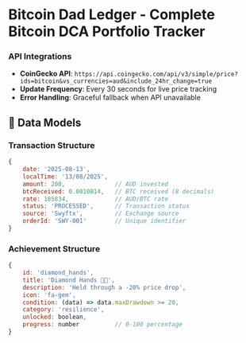 # Bitcoin Dad Ledger - Complete Bitcoin DCA Portfolio Tracker
### API Integrations
- **CoinGecko API**: `https://api.coingecko.com/api/v3/simple/price?ids=bitcoin&vs_currencies=aud&include_24hr_change=true`
- **Update Frequency**: Every 30 seconds for live price tracking
- **Error Handling**: Graceful fallback when API unavailable

## 💾 Data Models

### Transaction Structure
```javascript
{
    date: '2025-08-13',
    localTime: '13/08/2025',
    amount: 200,              // AUD invested
    btcReceived: 0.0010814,   // BTC received (8 decimals)
    rate: 185834,             // AUD/BTC rate
    status: 'PROCESSED',      // Transaction status
    source: 'Swyftx',         // Exchange source
    orderId: 'SWY-001'        // Unique identifier
}
```

### Achievement Structure
```javascript
{
    id: 'diamond_hands',
    title: 'Diamond Hands 💎🙌',
    description: 'Held through a -20% price drop',
    icon: 'fa-gem',
    condition: (data) => data.maxDrawdown >= 20,
    category: 'resilience',
    unlocked: boolean,
    progress: number          // 0-100 percentage
}
```

